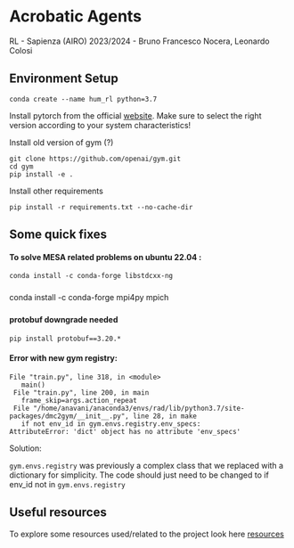 # Acrobatic Agents
RL - Sapienza (AIRO) 2023/2024 -  Bruno Francesco Nocera, Leonardo Colosi


## Environment Setup 
```code
conda create --name hum_rl python=3.7
```

Install pytorch from the official [website](https://pytorch.org/get-started/locally/). Make sure to select the right version according to your system characteristics!

Install old version of gym (?)
```code
git clone https://github.com/openai/gym.git
cd gym
pip install -e .
```

Install other requirements

``` code
pip install -r requirements.txt --no-cache-dir
``` 

## Some quick fixes

#### To solve MESA related problems on ubuntu 22.04 : 
```code
conda install -c conda-forge libstdcxx-ng
```

###
conda install -c conda-forge mpi4py mpich
###


#### protobuf downgrade needed
```
pip install protobuf==3.20.*
```

#### Error with new gym registry:
```code 
File "train.py", line 318, in <module>
   main()
 File "train.py", line 200, in main
   frame_skip=args.action_repeat
 File "/home/anavani/anaconda3/envs/rad/lib/python3.7/site-packages/dmc2gym/__init__.py", line 28, in make
   if not env_id in gym.envs.registry.env_specs:
AttributeError: 'dict' object has no attribute 'env_specs'
```
Solution:

`gym.envs.registry` was previously a complex class that we replaced with a dictionary for simplicity.
The code should just need to be changed to if env_id not in `gym.envs.registry`

## Useful resources
To explore some resources used/related to the project look here [resources](resources)


